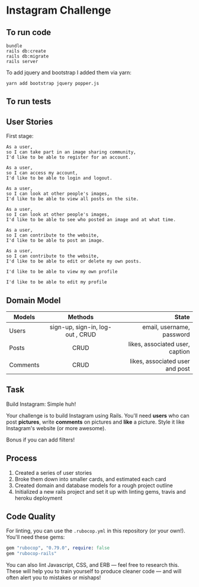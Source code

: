 Instagram Challenge
===================

## To run code

```
bundle
rails db:create
rails db:migrate
rails server
```
To add jquery and bootstrap I added them via yarn:
```
yarn add bootstrap jquery popper.js
```

## To run tests


## User Stories

First stage:

```
As a user,
so I can take part in an image sharing community,
I'd like to be able to register for an account.

As a user,
so I can access my account,
I'd like to be able to login and logout.

As a user,
so I can look at other people's images,
I'd like to be able to view all posts on the site.

As a user,
so I can look at other people's images,
I'd like to be able to see who posted an image and at what time.

As a user,
so I can contribute to the website,
I'd like to be able to post an image.

As a user,
so I can contribute to the website,
I'd like to be able to edit or delete my own posts.

I'd like to be able to view my own profile

I'd like to be able to edit my profile

```

## Domain Model

| Models        | Methods          | State  |
| ------------- |:-------------:| -----:|
| Users    | sign-up, sign-in, log-out , CRUD | email, username, password |
| Posts     | CRUD     |   likes, associated user, caption |
| Comments | CRUD      |    likes, associated user and post |

## Task

Build Instagram: Simple huh!

Your challenge is to build Instagram using Rails. You'll need **users** who can post **pictures**, write **comments** on pictures and **like** a picture. Style it like Instagram's website (or more awesome).

Bonus if you can add filters!

## Process

1. Created a series of user stories
2. Broke them down into smaller cards, and estimated each card
3. Created domain and database models for a rough project outline
4. Initialized a new rails project and set it up with linting gems, travis and heroku deployment


## Code Quality

For linting, you can use the `.rubocop.yml` in this repository (or your own!).
You'll need these gems:

```ruby
gem "rubocop", "0.79.0", require: false
gem "rubocop-rails"
```

You can also lint Javascript, CSS, and ERB — feel free to research this. These
will help you to train yourself to produce cleaner code — and will often alert
you to mistakes or mishaps!
